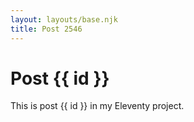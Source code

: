 ```yaml
---
layout: layouts/base.njk
title: Post 2546
---
```


# Post {{ id }}

This is post {{ id }} in my Eleventy project.
